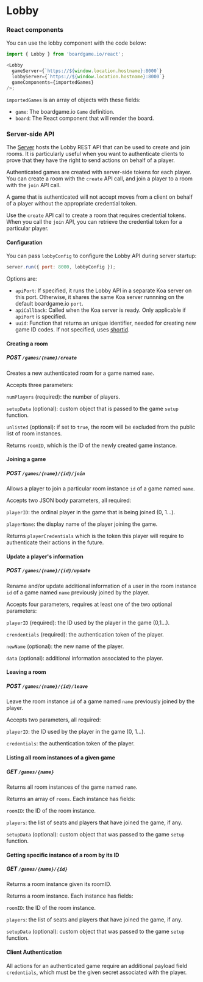 # Lobby

### React components

You can use the lobby component with the code below:

```js
import { Lobby } from 'boardgame.io/react';

<Lobby
  gameServer={`https://${window.location.hostname}:8000`}
  lobbyServer={`https://${window.location.hostname}:8000`}
  gameComponents={importedGames}
/>;
```

`importedGames` is an array of objects with these fields:

- `game`: The boardgame.io `Game` definition.
- `board`: The React component that will render the board.

### Server-side API

The [Server](/api/Server) hosts the Lobby REST API that can be used to create and join rooms. It is particularly useful when you want to
authenticate clients to prove that they have the right to send
actions on behalf of a player.

Authenticated games are created with server-side tokens for each player. You can create a room with the `create` API call, and join a player to a room with the `join` API call.

A game that is authenticated will not accept moves from a client on behalf of a player without the appropriate credential token.

Use the `create` API call to create a room that requires credential tokens. When you call the `join` API, you can retrieve the credential token for a particular player.

#### Configuration

You can pass `lobbyConfig` to configure the Lobby API
during server startup:

```js
server.run({ port: 8000, lobbyConfig });
```

Options are:

- `apiPort`: If specified, it runs the Lobby API in a separate Koa server on this port. Otherwise, it shares the same Koa server runnning on the default boardgame.io `port`.
- `apiCallback`: Called when the Koa server is ready. Only applicable if `apiPort` is specified.
- `uuid`: Function that returns an unique identifier, needed for creating new game ID codes. If not specified, uses [shortid](https://www.npmjs.com/package/shortid).

#### Creating a room

##### POST `/games/{name}/create`

Creates a new authenticated room for a game named `name`.

Accepts three parameters:

`numPlayers` (required): the number of players.

`setupData` (optional): custom object that is passed to the game `setup` function.

`unlisted` (optional): if set to `true`, the room will be excluded from the public list of room instances.

Returns `roomID`, which is the ID of the newly created game instance.

#### Joining a game

##### POST `/games/{name}/{id}/join`

Allows a player to join a particular room instance `id` of a game named `name`.

Accepts two JSON body parameters, all required:

`playerID`: the ordinal player in the game that is being joined (0, 1...).

`playerName`: the display name of the player joining the game.

Returns `playerCredentials` which is the token this player will require to authenticate their actions in the future.

#### Update a player's information

##### POST `/games/{name}/{id}/update`

Rename and/or update additional information of a user in the room instance `id` of a game named `name` previously joined by the player.

Accepts four parameters, requires at least one of the two optional parameters:

`playerID` (required): the ID used by the player in the game (0,1...).

`crendentials` (required): the authentication token of the player.

`newName` (optional): the new name of the player.

`data` (optional): additional information associated to the player.

#### Leaving a room

##### POST `/games/{name}/{id}/leave`

Leave the room instance `id` of a game named `name` previously joined by the player.

Accepts two parameters, all required:

`playerID`: the ID used by the player in the game (0, 1...).

`credentials`: the authentication token of the player.

#### Listing all room instances of a given game

##### GET `/games/{name}`

Returns all room instances of the game named `name`.

Returns an array of `rooms`. Each instance has fields:

`roomID`: the ID of the room instance.

`players`: the list of seats and players that have joined the game, if any.

`setupData` (optional): custom object that was passed to the game `setup` function.

#### Getting specific instance of a room by its ID

##### GET `/games/{name}/{id}`

Returns a room instance given its roomID.

Returns a room instance. Each instance has fields:

`roomID`: the ID of the room instance.

`players`: the list of seats and players that have joined the game, if any.

`setupData` (optional): custom object that was passed to the game `setup` function.

#### Client Authentication

All actions for an authenticated game require an additional payload field `credentials`, which must be the given secret associated with the player.
